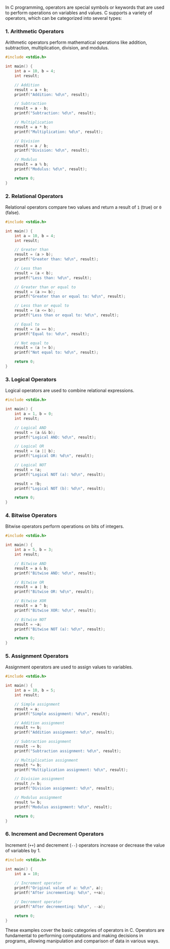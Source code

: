 In C programming, operators are special symbols or keywords that are used to perform operations on variables and values. C supports a variety of operators, which can be categorized into several types:

### 1. Arithmetic Operators
Arithmetic operators perform mathematical operations like addition, subtraction, multiplication, division, and modulus.

```c
#include <stdio.h>

int main() {
    int a = 10, b = 4;
    int result;

    // Addition
    result = a + b;
    printf("Addition: %d\n", result);

    // Subtraction
    result = a - b;
    printf("Subtraction: %d\n", result);

    // Multiplication
    result = a * b;
    printf("Multiplication: %d\n", result);

    // Division
    result = a / b;
    printf("Division: %d\n", result);

    // Modulus
    result = a % b;
    printf("Modulus: %d\n", result);

    return 0;
}
```

### 2. Relational Operators
Relational operators compare two values and return a result of `1` (true) or `0` (false).

```c
#include <stdio.h>

int main() {
    int a = 10, b = 4;
    int result;

    // Greater than
    result = (a > b);
    printf("Greater than: %d\n", result);

    // Less than
    result = (a < b);
    printf("Less than: %d\n", result);

    // Greater than or equal to
    result = (a >= b);
    printf("Greater than or equal to: %d\n", result);

    // Less than or equal to
    result = (a <= b);
    printf("Less than or equal to: %d\n", result);

    // Equal to
    result = (a == b);
    printf("Equal to: %d\n", result);

    // Not equal to
    result = (a != b);
    printf("Not equal to: %d\n", result);

    return 0;
}
```

### 3. Logical Operators
Logical operators are used to combine relational expressions.

```c
#include <stdio.h>

int main() {
    int a = 1, b = 0;
    int result;

    // Logical AND
    result = (a && b);
    printf("Logical AND: %d\n", result);

    // Logical OR
    result = (a || b);
    printf("Logical OR: %d\n", result);

    // Logical NOT
    result = !a;
    printf("Logical NOT (a): %d\n", result);

    result = !b;
    printf("Logical NOT (b): %d\n", result);

    return 0;
}
```

### 4. Bitwise Operators
Bitwise operators perform operations on bits of integers.

```c
#include <stdio.h>

int main() {
    int a = 5, b = 3;
    int result;

    // Bitwise AND
    result = a & b;
    printf("Bitwise AND: %d\n", result);

    // Bitwise OR
    result = a | b;
    printf("Bitwise OR: %d\n", result);

    // Bitwise XOR
    result = a ^ b;
    printf("Bitwise XOR: %d\n", result);

    // Bitwise NOT
    result = ~a;
    printf("Bitwise NOT (a): %d\n", result);

    return 0;
}
```

### 5. Assignment Operators
Assignment operators are used to assign values to variables.

```c
#include <stdio.h>

int main() {
    int a = 10, b = 5;
    int result;

    // Simple assignment
    result = a;
    printf("Simple assignment: %d\n", result);

    // Addition assignment
    result += b;
    printf("Addition assignment: %d\n", result);

    // Subtraction assignment
    result -= b;
    printf("Subtraction assignment: %d\n", result);

    // Multiplication assignment
    result *= b;
    printf("Multiplication assignment: %d\n", result);

    // Division assignment
    result /= b;
    printf("Division assignment: %d\n", result);

    // Modulus assignment
    result %= b;
    printf("Modulus assignment: %d\n", result);

    return 0;
}
```

### 6. Increment and Decrement Operators
Increment (`++`) and decrement (`--`) operators increase or decrease the value of variables by 1.

```c
#include <stdio.h>

int main() {
    int a = 10;
    
    // Increment operator
    printf("Original value of a: %d\n", a);
    printf("After incrementing: %d\n", ++a);

    // Decrement operator
    printf("After decrementing: %d\n", --a);

    return 0;
}
```

These examples cover the basic categories of operators in C. Operators are fundamental to performing computations and making decisions in programs, allowing manipulation and comparison of data in various ways.